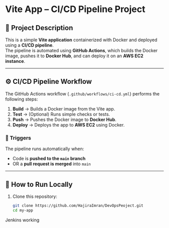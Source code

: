 # Vite App – CI/CD Pipeline Project

## 📌 Project Description
This is a simple **Vite application** containerized with Docker and deployed using a **CI/CD pipeline**.  
The pipeline is automated using **GitHub Actions**, which builds the Docker image, pushes it to **Docker Hub**, and can deploy it on an **AWS EC2 instance**.

---

## ⚙️ CI/CD Pipeline Workflow
The GitHub Actions workflow (`.github/workflows/ci-cd.yml`) performs the following steps:

1. **Build** → Builds a Docker image from the Vite app.  
2. **Test** → (Optional) Runs simple checks or tests.  
3. **Push** → Pushes the Docker image to **Docker Hub**.  
4. **Deploy** → Deploys the app to **AWS EC2** using Docker.  

### 🔄 Triggers
The pipeline runs automatically when:
- Code is **pushed to the `main` branch**  
- OR a **pull request is merged** into `main`  

---

## 🚀 How to Run Locally
1. Clone this repository:
   ```bash
   git clone https://github.com/HajiraImran/DevOpsPeoject.git
   cd my-app

Jenkins working